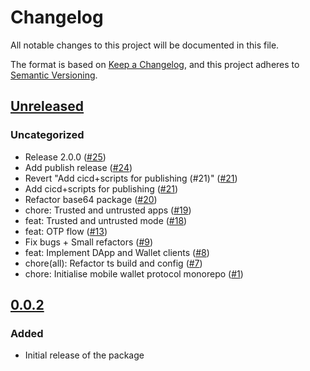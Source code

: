 # Changelog

All notable changes to this project will be documented in this file.

The format is based on [Keep a Changelog](https://keepachangelog.com/en/1.0.0/),
and this project adheres to [Semantic Versioning](https://semver.org/spec/v2.0.0.html).

## [Unreleased]

### Uncategorized

- Release 2.0.0 ([#25](https://github.com/MetaMask/mobile-wallet-protocol/pull/25))
- Add publish release ([#24](https://github.com/MetaMask/mobile-wallet-protocol/pull/24))
- Revert "Add cicd+scripts for publishing (#21)" ([#21](https://github.com/MetaMask/mobile-wallet-protocol/pull/21))
- Add cicd+scripts for publishing ([#21](https://github.com/MetaMask/mobile-wallet-protocol/pull/21))
- Refactor base64 package ([#20](https://github.com/MetaMask/mobile-wallet-protocol/pull/20))
- chore: Trusted and untrusted apps ([#19](https://github.com/MetaMask/mobile-wallet-protocol/pull/19))
- feat: Trusted and untrusted mode ([#18](https://github.com/MetaMask/mobile-wallet-protocol/pull/18))
- feat: OTP flow ([#13](https://github.com/MetaMask/mobile-wallet-protocol/pull/13))
- Fix bugs + Small refactors ([#9](https://github.com/MetaMask/mobile-wallet-protocol/pull/9))
- feat: Implement DApp and Wallet clients ([#8](https://github.com/MetaMask/mobile-wallet-protocol/pull/8))
- chore(all): Refactor ts build and config ([#7](https://github.com/MetaMask/mobile-wallet-protocol/pull/7))
- chore: Initialise mobile wallet protocol monorepo ([#1](https://github.com/MetaMask/mobile-wallet-protocol/pull/1))

## [0.0.2]

### Added

- Initial release of the package

[Unreleased]: https://github.com/MetaMask/mobile-wallet-protocol/compare/@metamask/mobile-wallet-protocol-wallet-client@0.0.2...HEAD
[0.0.2]: https://github.com/MetaMask/mobile-wallet-protocol/releases/tag/@metamask/mobile-wallet-protocol-wallet-client@0.0.2
